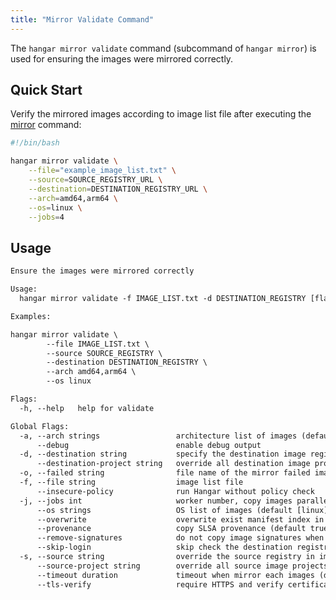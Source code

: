 ```yaml
---
title: "Mirror Validate Command"
---
```


The `hangar mirror validate` command (subcommand of `hangar mirror`) is used for ensuring the images were mirrored correctly.

## Quick Start

Verify the mirrored images according to image list file after executing the [mirror](/docs/v1.9/mirror/mirror#quick-start) command:

```bash
#!/bin/bash

hangar mirror validate \
    --file="example_image_list.txt" \
    --source=SOURCE_REGISTRY_URL \
    --destination=DESTINATION_REGISTRY_URL \
    --arch=amd64,arm64 \
    --os=linux \
    --jobs=4
```

## Usage

```txt title="hangar mirror validate --help"
Ensure the images were mirrored correctly

Usage:
  hangar mirror validate -f IMAGE_LIST.txt -d DESTINATION_REGISTRY [flags]

Examples:

hangar mirror validate \
        --file IMAGE_LIST.txt \
        --source SOURCE_REGISTRY \
        --destination DESTINATION_REGISTRY \
        --arch amd64,arm64 \
        --os linux

Flags:
  -h, --help   help for validate

Global Flags:
  -a, --arch strings                 architecture list of images (default [amd64,arm64])
      --debug                        enable debug output
  -d, --destination string           specify the destination image registry
      --destination-project string   override all destination image projects
  -o, --failed string                file name of the mirror failed image list (default "mirror-failed.txt")
  -f, --file string                  image list file
      --insecure-policy              run Hangar without policy check
  -j, --jobs int                     worker number, copy images parallelly (1-20) (default 1)
      --os strings                   OS list of images (default [linux])
      --overwrite                    overwrite exist manifest index in destination registry
      --provenance                   copy SLSA provenance (default true)
      --remove-signatures            do not copy image signatures when mirror images
      --skip-login                   skip check the destination registry is logged in (used in shell script)
  -s, --source string                override the source registry in image list
      --source-project string        override all source image projects
      --timeout duration             timeout when mirror each images (default 10m0s)
      --tls-verify                   require HTTPS and verify certificates
```
